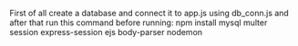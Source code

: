 First of all create a database and connect it to app.js using db_conn.js and after that run this command before running:
npm install mysql multer session express-session ejs body-parser nodemon

